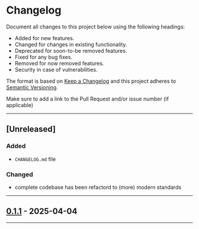 # Changelog
Document all changes to this project below using the following headings:

- Added
  for new features.
- Changed
  for changes in existing functionality.
- Deprecated
  for soon-to-be removed features.
- Fixed
  for any bug fixes.
- Removed
  for now removed features.
- Security
  in case of vulnerabilities.

The format is based on [Keep a Changelog](http://keepachangelog.com/en/1.0.0/)
and this project adheres to [Semantic Versioning](http://semver.org/spec/v2.0.0.html).

Make sure to add a link to the Pull Request and/or issue number (if applicable)

-------------------------------------------------------------------------------

<a name="unreleased"></a>
## [Unreleased]

### Added
- `CHANGELOG.md` file

### Changed
- complete codebase has been refactord to (more) modern standards

-------------------------------------------------------------------------------

<a name="0.1.1"></a>
## [0.1.1](https://github.com/MarduXXX/exquex.com/releases/tag/1.0.0) - 2025-04-04


-------------------------------------------------------------------------------

